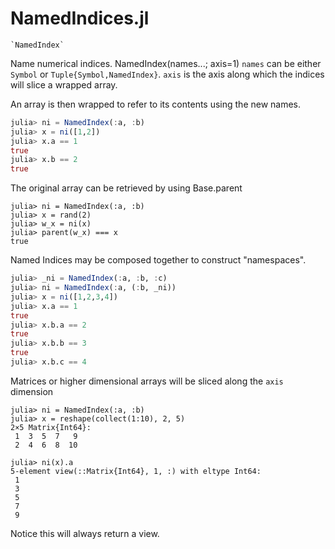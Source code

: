 # NamedIndices.jl
    `NamedIndex`
Name numerical indices.
NamedIndex(names...; axis=1)
`names` can be either `Symbol` or `Tuple{Symbol,NamedIndex}`.
`axis` is the axis along which the indices will slice a wrapped array.

An array is then wrapped to refer to its contents using the new names.

```julia
julia> ni = NamedIndex(:a, :b)
julia> x = ni([1,2])
julia> x.a == 1
true
julia> x.b == 2
true
```

The original array can be retrieved by using Base.parent
```
julia> ni = NamedIndex(:a, :b)
julia> x = rand(2)
julia> w_x = ni(x)
julia> parent(w_x) === x
true
```

Named Indices may be composed together to construct "namespaces".
```julia
julia> _ni = NamedIndex(:a, :b, :c)
julia> ni = NamedIndex(:a, (:b, _ni))
julia> x = ni([1,2,3,4])
julia> x.a == 1
true
julia> x.b.a == 2
true
julia> x.b.b == 3
true
julia> x.b.c == 4
```

Matrices or higher dimensional arrays will be sliced along the `axis` dimension
```
julia> ni = NamedIndex(:a, :b)
julia> x = reshape(collect(1:10), 2, 5)
2×5 Matrix{Int64}:
 1  3  5  7   9
 2  4  6  8  10

julia> ni(x).a
5-element view(::Matrix{Int64}, 1, :) with eltype Int64:
 1
 3
 5
 7
 9
```
Notice this will always return a view.
